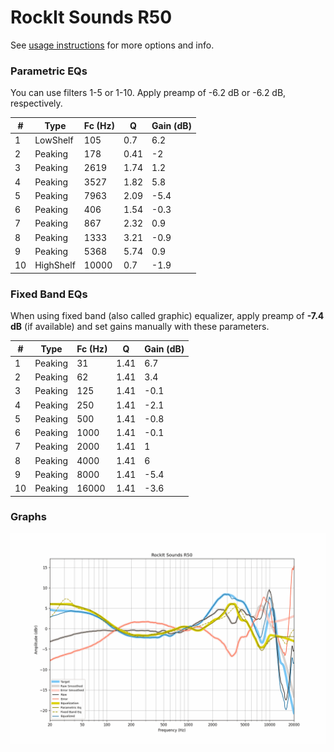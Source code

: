 # RockIt Sounds R50
See [usage instructions](https://github.com/jaakkopasanen/AutoEq#usage) for more options and info.

### Parametric EQs
You can use filters 1-5 or 1-10. Apply preamp of -6.2 dB or -6.2 dB, respectively.

|   # | Type      |   Fc (Hz) |    Q |   Gain (dB) |
|-----|-----------|-----------|------|-------------|
|   1 | LowShelf  |       105 | 0.7  |         6.2 |
|   2 | Peaking   |       178 | 0.41 |        -2   |
|   3 | Peaking   |      2619 | 1.74 |         1.2 |
|   4 | Peaking   |      3527 | 1.82 |         5.8 |
|   5 | Peaking   |      7963 | 2.09 |        -5.4 |
|   6 | Peaking   |       406 | 1.54 |        -0.3 |
|   7 | Peaking   |       867 | 2.32 |         0.9 |
|   8 | Peaking   |      1333 | 3.21 |        -0.9 |
|   9 | Peaking   |      5368 | 5.74 |         0.9 |
|  10 | HighShelf |     10000 | 0.7  |        -1.9 |

### Fixed Band EQs
When using fixed band (also called graphic) equalizer, apply preamp of **-7.4 dB** (if available) and set gains manually with these parameters.

|   # | Type    |   Fc (Hz) |    Q |   Gain (dB) |
|-----|---------|-----------|------|-------------|
|   1 | Peaking |        31 | 1.41 |         6.7 |
|   2 | Peaking |        62 | 1.41 |         3.4 |
|   3 | Peaking |       125 | 1.41 |        -0.1 |
|   4 | Peaking |       250 | 1.41 |        -2.1 |
|   5 | Peaking |       500 | 1.41 |        -0.8 |
|   6 | Peaking |      1000 | 1.41 |        -0.1 |
|   7 | Peaking |      2000 | 1.41 |         1   |
|   8 | Peaking |      4000 | 1.41 |         6   |
|   9 | Peaking |      8000 | 1.41 |        -5.4 |
|  10 | Peaking |     16000 | 1.41 |        -3.6 |

### Graphs
![](./RockIt%20Sounds%20R50.png)
